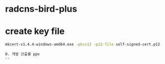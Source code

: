 # radcns-bird-plus

# create key file

```bash
mkcert-v1.4.4-windows-amd64.exe -pkcs12 -p12-file self-signed-cert.p12 localhost 127.0.0.1 ::1
```

```
0. 개발 산출물 ppx 
-- 
```
